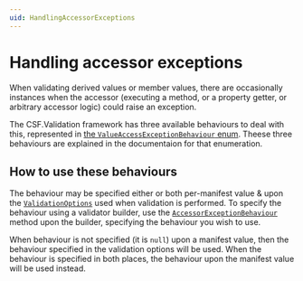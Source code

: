 ```yaml
---
uid: HandlingAccessorExceptions
---
```

# Handling accessor exceptions

When validating derived values or member values, there are occasionally instances when the accessor (executing a method, or a property getter, or arbitrary accessor logic) could raise an exception.

The CSF.Validation framework has three available behaviours to deal with this, represented in [the `ValueAccessExceptionBehaviour` enum].
Theese three behaviours are explained in the documentaion for that enumeration.

[the `ValueAccessExceptionBehaviour` enum]:xref:CSF.Validation.Manifest.ValueAccessExceptionBehaviour
[`Errored` outcome]:xref:CSF.Validation.Rules.RuleOutcome

## How to use these behaviours

The behaviour may be specified either or both per-manifest value & upon the [`ValidationOptions`] used when validation is performed.
To specify the behaviour using a validator builder, use the [`AccessorExceptionBehaviour`] method upon the builder, specifying the behaviour you wish to use.

When behaviour is not specified (it is `null`) upon a manifest value, then the behaviour specified in the validation options will be used.
When the behaviour is specified in both places, the behaviour upon the manifest value will be used instead.

[`ValidationOptions`]:xref:CSF.Validation.ValidationOptions
[`AccessorExceptionBehaviour`]:xref:CSF.Validation.ValidatorBuilding.IConfiguresValueAccessor`2.AccessorExceptionBehaviour(System.Nullable{CSF.Validation.Manifest.ValueAccessExceptionBehaviour})
